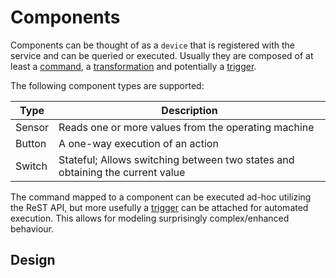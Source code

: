 # Components

Components can be thought of as a `device` that is registered with the service and can be queried or executed. Usually
they are composed of at least a [command](./Commands.md), a [transformation](./Transformations.md) and potentially
a [trigger](./Triggers.md).

The following component types are supported:

| Type   | Description                                                                   |
|--------|-------------------------------------------------------------------------------|
| Sensor | Reads one or more values from the operating machine                           |
| Button | A one-way execution of an action                                              |
| Switch | Stateful; Allows switching between two states and obtaining the current value |

The command mapped to a component can be executed ad-hoc utilizing the ReST API, but more usefully
a [trigger](./Triggers.md) can be attached for automated execution.
This allows for modeling surprisingly complex/enhanced behaviour.

## Design
